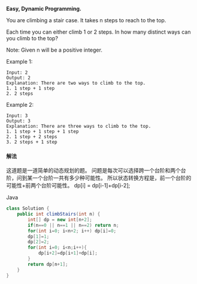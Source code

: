 **Easy,
Dynamic Programming.**

You are climbing a stair case. It takes n steps to reach to the top.

Each time you can either climb 1 or 2 steps. In how many distinct ways can you climb to the top?

Note: Given n will be a positive integer.

Example 1:
```
Input: 2
Output: 2
Explanation: There are two ways to climb to the top.
1. 1 step + 1 step
2. 2 steps
```
Example 2:
```
Input: 3
Output: 3
Explanation: There are three ways to climb to the top.
1. 1 step + 1 step + 1 step
2. 1 step + 2 steps
3. 2 steps + 1 step
```

#### 解法

这道题是一道简单的动态规划的题。
问题是每次可以选择跨一个台阶和两个台阶，问到某一个台阶一共有多少种可能性。
所以状态转换方程是，前一个台阶的可能性+前两个台阶可能性。
dp[i] = dp[i-1]+dp[i-2];

Java
```java
class Solution {
    public int climbStairs(int n) {
        int[] dp = new int[n+2];
        if(n==0 || n==1 || n==2) return n;
        for(int i=0; i<n+2; i++) dp[i]=0;
        dp[1]=1;
        dp[2]=2;
        for(int i=0; i<n;i++){
            dp[i+2]=dp[i+1]+dp[i];
        }
        return dp[n+1];
    }
}
```
